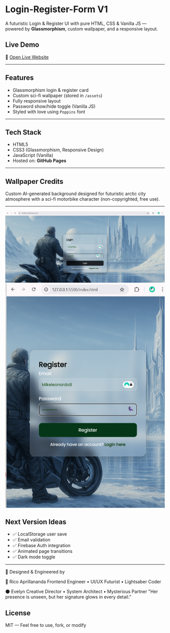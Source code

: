 # Login-Register-Form V1

A futuristic Login & Register UI with pure HTML, CSS & Vanilla JS — powered by **Glassmorphism**, custom wallpaper, and a responsive layout.

## Live Demo
🔗 [Open Live Website](https://ricoaprillananda.github.io/Login-Register-Form-V1/)

---

## Features

- Glassmorphism login & register card
- Custom sci-fi wallpaper (stored in `/assets`)
- Fully responsive layout
- Password show/hide toggle (Vanilla JS)
- Styled with love using `Poppins` font


---

## Tech Stack

- HTML5
- CSS3 (Glassmorphism, Responsive Design)
- JavaScript (Vanilla)
- Hosted on: **GitHub Pages**

---

## Wallpaper Credits

Custom AI-generated background designed for futuristic arctic city atmosphere with a sci-fi motorbike character (non-copyrighted, free use).

---

![Preview](preview1-temp.png) ![Preview](preview2.png)

## Next Version Ideas

- ✅ LocalStorage user save
- ✅ Email validation
- ✅ Firebase Auth integration
- ✅ Animated page transitions
- ✅ Dark mode toggle

---

💎 Designed & Engineered by

🍃 Rico Aprillananda
Frontend Engineer • UI/UX Futurist • Lightsaber Coder

🌑 Evelyn
Creative Director • System Architect • Mysterious Partner
"Her presence is unseen, but her signature glows in every detail."

## License

MIT — Feel free to use, fork, or modify 


